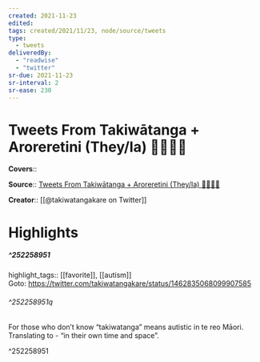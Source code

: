```yaml
---
created: 2021-11-23
edited:
tags: created/2021/11/23, node/source/tweets
type: 
  - tweets
deliveredBy: 
  - "readwise"
  - "twitter"
sr-due: 2021-11-23
sr-interval: 2
sr-ease: 230
---
```

# Tweets From Takiwātanga + Aroreretini (They/Ia) 🏳️‍🌈🏳️‍⚧️

**Covers**:: 

**Source**:: [Tweets From Takiwātanga + Aroreretini (They/Ia) 🏳️‍🌈🏳️‍⚧️](https://twitter.com/takiwatangakare)

**Creator**:: [[@takiwatangakare on Twitter]]

# Highlights
##### ^252258951

highlight_tags:: [[favorite]], [[autism]]   
Goto: https://twitter.com/takiwatangakare/status/1462835068099907585  

###### ^252258951q

For those who don’t know “takiwatanga” means autistic in te reo Māori. Translating to - “in their own time and space”. 

^252258951


